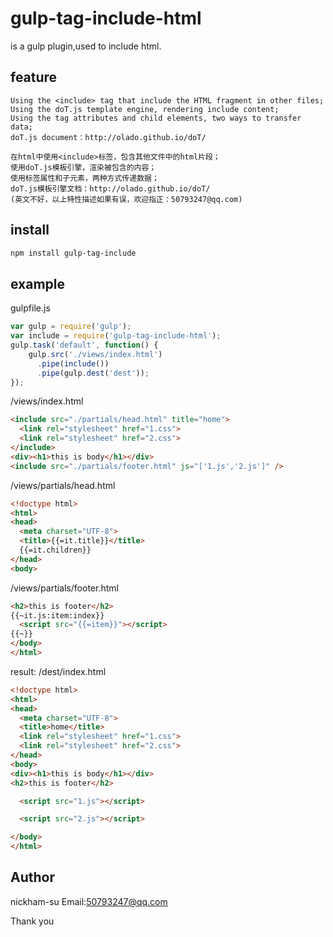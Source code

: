 # gulp-tag-include-html
is a gulp plugin,used to include html.

## feature
    Using the <include> tag that include the HTML fragment in other files;
    Using the doT.js template engine, rendering include content;
    Using the tag attributes and child elements, two ways to transfer data;
    doT.js document：http://olado.github.io/doT/

    在html中使用<include>标签，包含其他文件中的html片段；
    使用doT.js模板引擎，渲染被包含的内容；
    使用标签属性和子元素，两种方式传递数据；
    doT.js模板引擎文档：http://olado.github.io/doT/
    (英文不好，以上特性描述如果有误，欢迎指正：50793247@qq.com)

## install
```bash
npm install gulp-tag-include
```

## example

gulpfile.js
```js
var gulp = require('gulp');
var include = require('gulp-tag-include-html');
gulp.task('default', function() {
    gulp.src('./views/index.html')
      .pipe(include())
      .pipe(gulp.dest('dest'));
});
```

/views/index.html
```html
<include src="./partials/head.html" title="home">
  <link rel="stylesheet" href="1.css">
  <link rel="stylesheet" href="2.css">
</include>
<div><h1>this is body</h1></div>
<include src="./partials/footer.html" js="['1.js','2.js']" />
```

/views/partials/head.html
```html
<!doctype html>
<html>
<head>
  <meta charset="UTF-8">
  <title>{{=it.title}}</title>
  {{=it.children}}
</head>
<body>
```

/views/partials/footer.html
```html
<h2>this is footer</h2>
{{~it.js:item:index}}
  <script src="{{=item}}"></script>
{{~}}
</body>
</html>
```

result:
/dest/index.html
```html
<!doctype html>
<html>
<head>
  <meta charset="UTF-8">
  <title>home</title>
  <link rel="stylesheet" href="1.css">
  <link rel="stylesheet" href="2.css">
</head>
<body>
<div><h1>this is body</h1></div>
<h2>this is footer</h2>

  <script src="1.js"></script>

  <script src="2.js"></script>

</body>
</html>
```

## Author
nickham-su
Email:50793247@qq.com

Thank you


